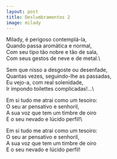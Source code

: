 ```yaml
---
layout: post
title: Deslumbramentos 2
image: milady
---
```


Milady, é perigoso contemplá-la,\
Quando passa aromática e normal,\
Com seu tipo tão nobre e tão de sala,\
Com seus gestos de neve e de metal.\

Sem que nisso a desgoste ou desenfade,\
Quantas vezes, seguindo-lhe as passadas,\
Eu vejo-a, com real solenidade,\
Ir impondo toilettes complicadas!...\

Em si tudo me atrai como um tesoiro:\
O seu ar pensativo e senhoril,\
A sua voz que tem um timbre de oiro\
E o seu nevado e lúcido perfil!\

Em si tudo me atrai como um tesoiro:  
O seu ar pensativo e senhoril,  
A sua voz que tem um timbre de oiro  
E o seu nevado e lúcido perfil!  

